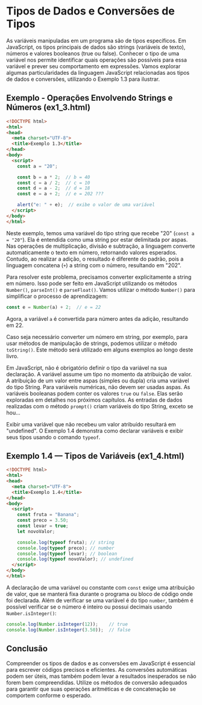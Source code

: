 # Tipos de Dados e Conversões de Tipos

As variáveis manipuladas em um programa são de tipos específicos. Em JavaScript, os tipos principais de dados são strings (variáveis de texto), números e valores booleanos (true ou false). Conhecer o tipo de uma variável nos permite identificar quais operações são possíveis para essa variável e prever seu comportamento em expressões. Vamos explorar algumas particularidades da linguagem JavaScript relacionadas aos tipos de dados e conversões, utilizando o Exemplo 1.3 para ilustrar.

## Exemplo - Operações Envolvendo Strings e Números (ex1_3.html)

```html
<!DOCTYPE html>
<html>
<head>
  <meta charset="UTF-8">
  <title>Exemplo 1.3</title>
</head>
<body>
  <script>
    const a = "20";

    const b = a * 2;  // b = 40
    const c = a / 2;  // c = 10
    const d = a - 2;  // d = 18
    const e = a + 2;  // e = 202 ???

    alert("e: " + e);  // exibe o valor de uma variável
  </script>
</body>
</html>
```



Neste exemplo, temos uma variável do tipo string que recebe "20" (`const a = "20"`). Ela é entendida como uma string por estar delimitada por aspas. Nas operações de multiplicação, divisão e subtração, a linguagem converte automaticamente o texto em número, retornando valores esperados. Contudo, ao realizar a adição, o resultado é diferente do padrão, pois a linguagem concatena (`+`) a string com o número, resultando em "202".

Para resolver este problema, precisamos converter explicitamente a string em número. Isso pode ser feito em JavaScript utilizando os métodos `Number()`, `parseInt()` e `parseFloat()`. Vamos utilizar o método `Number()` para simplificar o processo de aprendizagem:

```javascript
const e = Number(a) + 2;  // e = 22
```

Agora, a variável `a` é convertida para número antes da adição, resultando em 22.

Caso seja necessário converter um número em string, por exemplo, para usar métodos de manipulação de strings, podemos utilizar o método `toString()`. Este método será utilizado em alguns exemplos ao longo deste livro.

Em JavaScript, não é obrigatório definir o tipo da variável na sua declaração. A variável assume um tipo no momento da atribuição de valor. A atribuição de um valor entre aspas (simples ou dupla) cria uma variável do tipo String. Para variáveis numéricas, não devem ser usadas aspas. As variáveis booleanas podem conter os valores `true` ou `false`. Elas serão exploradas em detalhes nos próximos capítulos. As entradas de dados realizadas com o método `prompt()` criam variáveis do tipo String, exceto se hou...

Exibir uma variável que não recebeu um valor atribuído resultará em "undefined". O Exemplo 1.4 demonstra como declarar variáveis e exibir seus tipos usando o comando `typeof`.

## Exemplo 1.4 — Tipos de Variáveis (ex1_4.html)

```html
<!DOCTYPE html>
<html>
<head>
  <meta charset="UTF-8">
  <title>Exemplo 1.4</title>
</head>
<body>
  <script>
    const fruta = "Banana";
    const preco = 3.50;
    const levar = true;
    let novoValor;

    console.log(typeof fruta); // string
    console.log(typeof preco); // number
    console.log(typeof levar); // boolean
    console.log(typeof novoValor); // undefined
  </script>
</body>
</html>
```

A declaração de uma variável ou constante com `const` exige uma atribuição de valor, que se manterá fixa durante o programa ou bloco de código onde foi declarada. Além de verificar se uma variável é do tipo `number`, também é possível verificar se o número é inteiro ou possui decimais usando `Number.isInteger()`:

```javascript
console.log(Number.isInteger(12));    // true
console.log(Number.isInteger(3.50));  // false
```

## Conclusão

Compreender os tipos de dados e as conversões em JavaScript é essencial para escrever códigos precisos e eficientes. As conversões automáticas podem ser úteis, mas também podem levar a resultados inesperados se não forem bem compreendidas. Utilize os métodos de conversão adequados para garantir que suas operações aritméticas e de concatenação se comportem conforme o esperado.